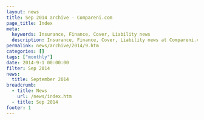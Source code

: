 ```yaml
---
layout: news
title: Sep 2014 archive - Compareni.com
page_title: Index
meta:
  keywords: Insurance, Finance, Cover, Liability news
  description: Insurance, Finance, Cover, Liability news at Compareni.com
permalink: news/archive/2014/9.htm
categories: []
tags: ["monthly"]
date: 2014-9-1 00:00:00
filter: Sep 2014
news:
  title: September 2014
breadcrumb:
  - title: News
    url: /news/index.htm
  - title: Sep 2014
footer: 1
---
```



